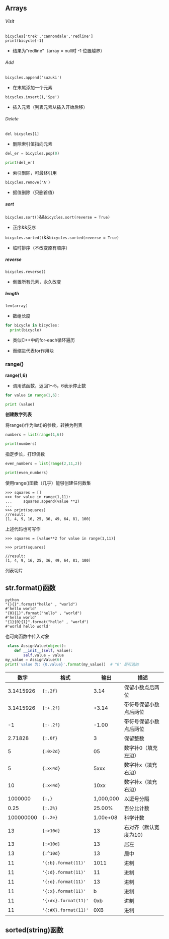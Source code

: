 ## Arrays

###### Visit

~~~
bicycles['trek','cannondale','redline']
print(bicycle[-1]
~~~

- 结果为"redline"（array = null时 -1 位置越界）

###### Add

`bicycles.append('suzuki')`

- 在末尾添加一个元素

`bicycles.insert(1,'Spe')`

- 插入元素（列表元素从插入开始后移）

###### Delete

`del bicycles[1]`

- 删除索引值指向元素

~~~python
del_er = bicycles.pop(0)

print(del_er)
~~~

- 索引删除，可最终引用

`bicycles.remove('A')`

- 据值删除（只删首值）

##### sort

`bicycles.sort()`&&`bicycles.sort(reverse = True)`

- 正序&&反序

`bicycles.sorted()`&&`bicycles.sorted(reverse = True)`

- 临时排序（不改变原有顺序）

##### reverse

`bicycles.reverse()`

- 倒置所有元素，永久改变

##### length

`len(array)`

- 数组长度

~~~ python
for bicycle in bicycles:
  print(bicycle)
~~~

- 类似C++中的for-each循环遍历

- 而缩进代表for作用块

### **range()**

**range(1,6)**

- 调用该函数，返回1～5，6表示停止数

~~~python
for value in range(1,6):

print (value)
~~~

**创建数字列表**

将range()作为list()的参数，转换为列表

~~~python
numbers = list(range(1,6))

print(numbers)
~~~

指定步长，打印偶数

~~~python
even_numbers = list(range(2,11,2))

print(even_numbers)
~~~

使用range()函数（几乎）能够创建任何数集

```python3
>>> squares = []
>>> for value in range(1,11):
...     squares.append(value **2)
...
>>> print(squares)
//result:
[1, 4, 9, 16, 25, 36, 49, 64, 81, 100]
```

上述代码也可写作

```python3
>>> squares = [value**2 for value in range(1,11)]

>>> print(squares)

//result:
[1, 4, 9, 16, 25, 36, 49, 64, 81, 100]
```

列表切片

## str.format()函数

``` 
python
"{}{}".format("hello" , "world")
#'hello world'
"{0}{1}".format("hello" , "world")
#'hello world'
"{1}{0}{1}".format("hello" , "world")
#'world hello world'
```

也可向函数中传入对象

```python
 class AssignValue(object):
    def __init__(self, value):
        self.value = value
my_value = AssignValue(6)
print('value 为: {0.value}'.format(my_value))  # "0" 是可选的
```

| 数字      | 格式                 | 输出      | 描述                   |
| --------- | -------------------- | --------- | ---------------------- |
| 3.1415926 | `{:.2f}`             | 3.14      | 保留小数点后两位       |
| 3.1415926 | `{:+.2f}`            | +3.14     | 带符号保留小数点后两位 |
| -1        | `{:-.2f}`            | -1.00     | 带符号保留小数点后两位 |
| 2.71828   | `{:.0f}`             | 3         | 保留整数               |
| 5         | `{:0>2d}`            | 05        | 数字补0（填充左边）    |
| 5         | `{:x<4d}`            | 5xxx      | 数字补x（填充右边）    |
| 10        | `{:x<4d}`            | 10xx      | 数字补x（填充右边）    |
| 1000000   | `{:,}`               | 1,000,000 | 以逗号分隔             |
| 0.25      | `{:.2%}`             | 25.00%    | 百分比计数             |
| 100000000 | `{:.2e}`             | 1.00e+08  | 科学计数               |
| 13        | `{:>10d}`            | 13        | 右对齐（默认宽度为10） |
| 13        | `{:<10d}`            | 13        | 居左                   |
| 13        | `{:^10d}`            | 13        | 居中                   |
| 11        | `'{:b}.format(11)'`  | 1011      | 进制                   |
| 11        | `'{:d}.format(11)'`  | 11        | 进制                   |
| 11        | `'{:o}.format(11)'`  | 13        | 进制                   |
| 11        | `'{:x}.format(11)'`  | b         | 进制                   |
| 11        | `'{:#x}.format(11)'` | 0xb       | 进制                   |
| 11        | `'{:#X}.format(11)'` | 0XB       | 进制                   |



## sorted(string)函数



